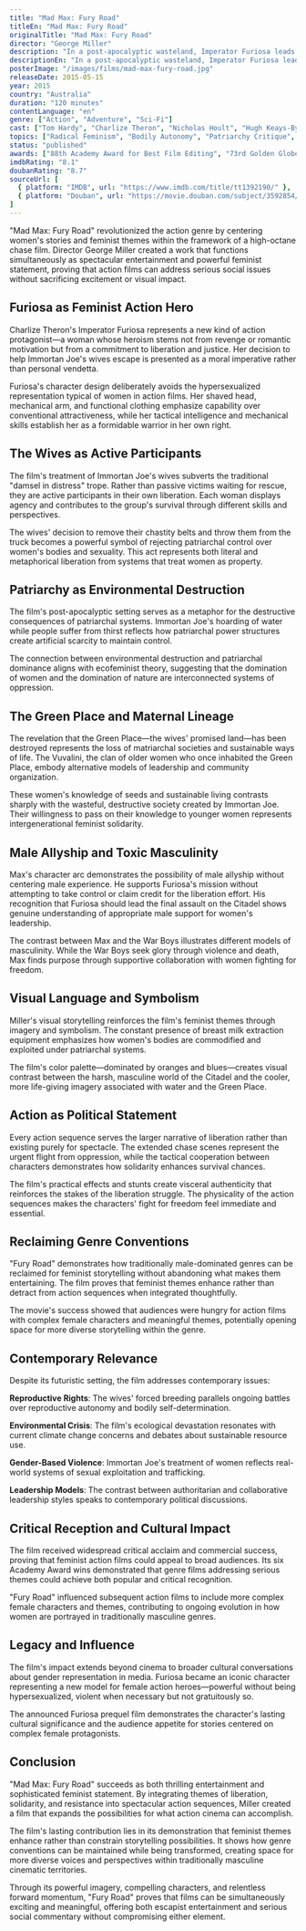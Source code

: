 ```yaml
---
title: "Mad Max: Fury Road"
titleEn: "Mad Max: Fury Road"
originalTitle: "Mad Max: Fury Road"
director: "George Miller"
description: "In a post-apocalyptic wasteland, Imperator Furiosa leads a group of women escaping the tyrannical rule of Immortan Joe in search of a promised land of freedom. This action film places female resistance and sisterhood at the heart of a traditionally male-dominated genre."
descriptionEn: "In a post-apocalyptic wasteland, Imperator Furiosa leads a group of women escaping the tyrannical rule of Immortan Joe in search of a promised land of freedom. This action film places female resistance and sisterhood at the heart of a traditionally male-dominated genre."
posterImage: "/images/films/mad-max-fury-road.jpg"
releaseDate: 2015-05-15
year: 2015
country: "Australia"
duration: "120 minutes"
contentLanguage: "en"
genre: ["Action", "Adventure", "Sci-Fi"]
cast: ["Tom Hardy", "Charlize Theron", "Nicholas Hoult", "Hugh Keays-Byrne", "Rosie Huntington-Whiteley"]
topics: ["Radical Feminism", "Bodily Autonomy", "Patriarchy Critique", "Female Friendship", "Ecofeminism"]
status: "published"
awards: ["88th Academy Award for Best Film Editing", "73rd Golden Globe Best Action Film Nomination", "Cannes Film Festival Main Competition"]
imdbRating: "8.1"
doubanRating: "8.7"
sourceUrl: [
  { platform: "IMDB", url: "https://www.imdb.com/title/tt1392190/" },
  { platform: "Douban", url: "https://movie.douban.com/subject/3592854/" }
]
---
```


"Mad Max: Fury Road" revolutionized the action genre by centering women's stories and feminist themes within the framework of a high-octane chase film. Director George Miller created a work that functions simultaneously as spectacular entertainment and powerful feminist statement, proving that action films can address serious social issues without sacrificing excitement or visual impact.

## Furiosa as Feminist Action Hero

Charlize Theron's Imperator Furiosa represents a new kind of action protagonist—a woman whose heroism stems not from revenge or romantic motivation but from a commitment to liberation and justice. Her decision to help Immortan Joe's wives escape is presented as a moral imperative rather than personal vendetta.

Furiosa's character design deliberately avoids the hypersexualized representation typical of women in action films. Her shaved head, mechanical arm, and functional clothing emphasize capability over conventional attractiveness, while her tactical intelligence and mechanical skills establish her as a formidable warrior in her own right.

## The Wives as Active Participants

The film's treatment of Immortan Joe's wives subverts the traditional "damsel in distress" trope. Rather than passive victims waiting for rescue, they are active participants in their own liberation. Each woman displays agency and contributes to the group's survival through different skills and perspectives.

The wives' decision to remove their chastity belts and throw them from the truck becomes a powerful symbol of rejecting patriarchal control over women's bodies and sexuality. This act represents both literal and metaphorical liberation from systems that treat women as property.

## Patriarchy as Environmental Destruction

The film's post-apocalyptic setting serves as a metaphor for the destructive consequences of patriarchal systems. Immortan Joe's hoarding of water while people suffer from thirst reflects how patriarchal power structures create artificial scarcity to maintain control.

The connection between environmental destruction and patriarchal dominance aligns with ecofeminist theory, suggesting that the domination of women and the domination of nature are interconnected systems of oppression.

## The Green Place and Maternal Lineage

The revelation that the Green Place—the wives' promised land—has been destroyed represents the loss of matriarchal societies and sustainable ways of life. The Vuvalini, the clan of older women who once inhabited the Green Place, embody alternative models of leadership and community organization.

These women's knowledge of seeds and sustainable living contrasts sharply with the wasteful, destructive society created by Immortan Joe. Their willingness to pass on their knowledge to younger women represents intergenerational feminist solidarity.

## Male Allyship and Toxic Masculinity

Max's character arc demonstrates the possibility of male allyship without centering male experience. He supports Furiosa's mission without attempting to take control or claim credit for the liberation effort. His recognition that Furiosa should lead the final assault on the Citadel shows genuine understanding of appropriate male support for women's leadership.

The contrast between Max and the War Boys illustrates different models of masculinity. While the War Boys seek glory through violence and death, Max finds purpose through supportive collaboration with women fighting for freedom.

## Visual Language and Symbolism

Miller's visual storytelling reinforces the film's feminist themes through imagery and symbolism. The constant presence of breast milk extraction equipment emphasizes how women's bodies are commodified and exploited under patriarchal systems.

The film's color palette—dominated by oranges and blues—creates visual contrast between the harsh, masculine world of the Citadel and the cooler, more life-giving imagery associated with water and the Green Place.

## Action as Political Statement

Every action sequence serves the larger narrative of liberation rather than existing purely for spectacle. The extended chase scenes represent the urgent flight from oppression, while the tactical cooperation between characters demonstrates how solidarity enhances survival chances.

The film's practical effects and stunts create visceral authenticity that reinforces the stakes of the liberation struggle. The physicality of the action sequences makes the characters' fight for freedom feel immediate and essential.

## Reclaiming Genre Conventions

"Fury Road" demonstrates how traditionally male-dominated genres can be reclaimed for feminist storytelling without abandoning what makes them entertaining. The film proves that feminist themes enhance rather than detract from action sequences when integrated thoughtfully.

The movie's success showed that audiences were hungry for action films with complex female characters and meaningful themes, potentially opening space for more diverse storytelling within the genre.

## Contemporary Relevance

Despite its futuristic setting, the film addresses contemporary issues:

**Reproductive Rights**: The wives' forced breeding parallels ongoing battles over reproductive autonomy and bodily self-determination.

**Environmental Crisis**: The film's ecological devastation resonates with current climate change concerns and debates about sustainable resource use.

**Gender-Based Violence**: Immortan Joe's treatment of women reflects real-world systems of sexual exploitation and trafficking.

**Leadership Models**: The contrast between authoritarian and collaborative leadership styles speaks to contemporary political discussions.

## Critical Reception and Cultural Impact

The film received widespread critical acclaim and commercial success, proving that feminist action films could appeal to broad audiences. Its six Academy Award wins demonstrated that genre films addressing serious themes could achieve both popular and critical recognition.

"Fury Road" influenced subsequent action films to include more complex female characters and themes, contributing to ongoing evolution in how women are portrayed in traditionally masculine genres.

## Legacy and Influence

The film's impact extends beyond cinema to broader cultural conversations about gender representation in media. Furiosa became an iconic character representing a new model for female action heroes—powerful without being hypersexualized, violent when necessary but not gratuitously so.

The announced Furiosa prequel film demonstrates the character's lasting cultural significance and the audience appetite for stories centered on complex female protagonists.

## Conclusion

"Mad Max: Fury Road" succeeds as both thrilling entertainment and sophisticated feminist statement. By integrating themes of liberation, solidarity, and resistance into spectacular action sequences, Miller created a film that expands the possibilities for what action cinema can accomplish.

The film's lasting contribution lies in its demonstration that feminist themes enhance rather than constrain storytelling possibilities. It shows how genre conventions can be maintained while being transformed, creating space for more diverse voices and perspectives within traditionally masculine cinematic territories.

Through its powerful imagery, compelling characters, and relentless forward momentum, "Fury Road" proves that films can be simultaneously exciting and meaningful, offering both escapist entertainment and serious social commentary without compromising either element.